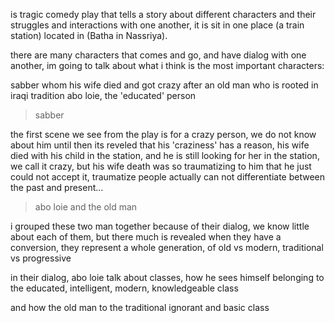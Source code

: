 is tragic comedy play that  tells a story about different characters and their struggles and interactions with one another, it is sit in one place (a train station) located in (Batha in Nassriya).

there are many characters that comes and go, and have dialog with one another, im going to talk about what i think is the most important characters:

sabber whom his wife died and got crazy after
an old man who is rooted in iraqi tradition 
abo loie, the 'educated' person

> sabber

the first scene we see from the play is for a crazy person, we do not know about him until then its reveled that his 'craziness' has a reason, his wife died with his child in the station, and he is still looking for her in the station, we call it crazy, but his wife death was so traumatizing to him that he just could not accept it, traumatize people actually can not differentiate between the past and present...

> abo loie and the old man

i grouped these two man together because of their dialog, we know little about each of them, but there much is revealed when they have a conversion, they represent a whole generation, of old vs modern, traditional vs progressive 

in their dialog, abo loie talk about classes, how he sees himself belonging  to the educated, intelligent, modern, knowledgeable class

and how the old man to the traditional ignorant and basic class